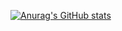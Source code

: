 [![Anurag's GitHub stats](https://github-readme-stats.vercel.app/api?username=ChanIok&show_icons=true)](https://github.com/anuraghazra/github-readme-stats)